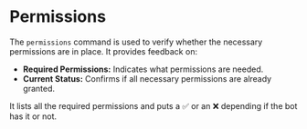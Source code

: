 # Permissions



The `permissions` command is used to verify whether the necessary permissions are in place. It provides feedback on:

* **Required Permissions:** Indicates what permissions are needed.
* **Current Status:** Confirms if all necessary permissions are already granted.

It lists all the required permissions and puts a ✅ or an ❌ depending if the bot has it or not.
